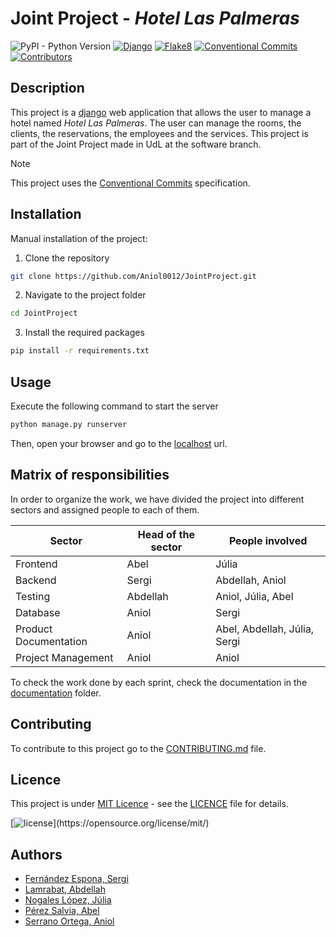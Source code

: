 <!-- <h1 align="center">Joint Project</h1> -->

# Joint Project - _Hotel Las Palmeras_

![PyPI - Python Version](https://img.shields.io/pypi/pyversions/django?style=plastic)
[![Django](https://img.shields.io/badge/django-5.0.3-green.svg?style=plastic)](https://djangoproject.com)
[![Flake8](https://img.shields.io/badge/flake8-7.0.0-blueviolet?style=plastic)](https://flake8.pycqa.org/en/latest/)
[![Conventional Commits](https://img.shields.io/badge/Conventional%20Commits-1.0.0-%23FE5196?logo=conventionalcommits&logoColor=white)](https://conventionalcommits.org)
[![Contributors](https://img.shields.io/badge/contributors-5-g?style=plastic)](https://github.com/orgs/Computer-Engineering-UdL/teams/joint-project)

<!--[![Licence](https://img.shields.io/github/license/Computer-Engineering-UdL/JointProject?style=plastic&color=red)](./LICENSE)-->
<!---![Contributors](https://img.shields.io/github/Computer-Engineering-UdL/JointProject?style=plastic&color=blue)-->
<!--![GitHub last commit](https://img.shields.io/github/last-commit/Computer-Engineering-UdL/JointProject?style=plastic&color=lightgreen)-->
<!--![GitHub repo size](https://img.shields.io/github/repo-size/Computer-Engineering-UdL/JointProject?style=plastic&color=lightseagreen)-->
<!--![GitHub issues](https://img.shields.io/github/issues/Computer-Engineering-UdL/JointProject?style=plastic&color=yellow)-->
<!--![GitHub pull requests](https://img.shields.io/github/issues-pr/Computer-Engineering-UdL/JointProject?style=plastic&color=pink)-->

## Description

This project is a [django](https://www.djangoproject.com/) web application that allows the user to manage a hotel named
_Hotel Las Palmeras_. The user can manage
the rooms, the clients, the reservations, the employees and the services. This project is part of the Joint Project made
in UdL at the software branch.

> [!NOTE]  
> This project uses the [Conventional Commits](https://www.conventionalcommits.org/en/v1.0.0/) specification.

## Installation

Manual installation of the project:

1. Clone the repository

```bash
git clone https://github.com/Aniol0012/JointProject.git
```

2. Navigate to the project folder

```bash
cd JointProject
```

3. Install the required packages

```bash
pip install -r requirements.txt
```

## Usage

Execute the following command to start the server

```bash
python manage.py runserver
```

Then, open your browser and go to the [localhost](http://localhost:8000/) url.

## Matrix of responsibilities

In order to organize the work, we have divided the project into different sectors and assigned people to each of them.

| **Sector**            | **Head of the sector** | **People involved**          |
|-----------------------|------------------------|------------------------------|
| Frontend              | Abel                   | Júlia                        |
| Backend               | Sergi                  | Abdellah, Aniol              |
| Testing               | Abdellah               | Aniol, Júlia, Abel           |
| Database              | Aniol                  | Sergi                        |
| Product Documentation | Aniol                  | Abel, Abdellah, Júlia, Sergi |
| Project Management    | Aniol                  | Aniol                        |

To check the work done by each sprint, check the documentation in the [documentation](./documentation) folder.

## Contributing

To contribute to this project go to the [CONTRIBUTING.md](.github/CONTRIBUTING.md) file.

## Licence

This project is under [MIT Licence](https://opensource.org/license/mit/) - see the [LICENCE](./LICENSE) file for
details.

[![license](https://img.shields.io/github/license/mashape/apistatus.svg?)](https://opensource.org/license/mit/)

## Authors

- [Fernández Espona, Sergi](https://github.com/SergiFn)
- [Lamrabat, Abdellah](https://github.com/AbdeDevs)
- [Nogales López, Júlia](https://github.com/julianogales)
- [Pérez Salvia, Abel](https://github.com/Abelitux)
- [Serrano Ortega, Aniol](https://github.com/Aniol0012)
